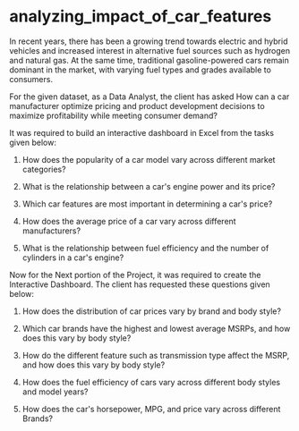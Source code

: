 # analyzing_impact_of_car_features

In recent years, there has been a growing trend towards
electric and hybrid vehicles and increased interest in alternative fuel sources
such as hydrogen and natural gas. At the same time, traditional
gasoline-powered cars remain dominant in the market, with varying fuel types
and grades available to consumers.

For the given dataset, as a Data Analyst, the client has asked How can a car
manufacturer optimize pricing and product development decisions to maximize
profitability while meeting consumer demand?

It was required to build an interactive dashboard in Excel from the tasks given
below:

1. How does the popularity of a car model vary across different market
categories?

2. What is the relationship between a car's engine power and its price?

3. Which car features are most important in determining a car's price?

4. How does the average price of a car vary across different manufacturers?

5. What is the relationship between fuel efficiency and the number of
cylinders in a car's engine?

Now for the Next portion of the Project, it was required to create the
Interactive Dashboard. The client has requested these questions given below:

1. How does the distribution of car prices vary by brand and body style?

2. Which car brands have the highest and lowest average MSRPs, and how
does this vary by body style?

3. How do the different feature such as transmission type affect the MSRP,
and how does this vary by body style?

4. How does the fuel efficiency of cars vary across different body styles and
model years?

5. How does the car's horsepower, MPG, and price vary across different
Brands?
